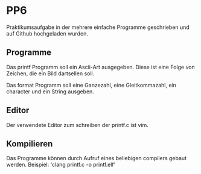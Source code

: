 # PP6
Praktikumsaufgabe in der mehrere einfache Programme geschrieben und auf Github hochgeladen wurden. 

## Programme
Das printf Programm soll ein Ascii-Art ausgegeben. Diese ist eine Folge von Zeichen, die ein Bild dartsellen soll.


Das format Programm soll eine Ganzezahl, eine Gleitkommazahl, ein character und ein String ausgeben.

## Editor
Der verwendete Editor zum schreiben der printf.c ist vim.

## Kompilieren
Das Programme können durch Aufruf eines beliebigen compilers gebaut werden. 
Beispiel: 'clang printf.c -o printf.elf'
